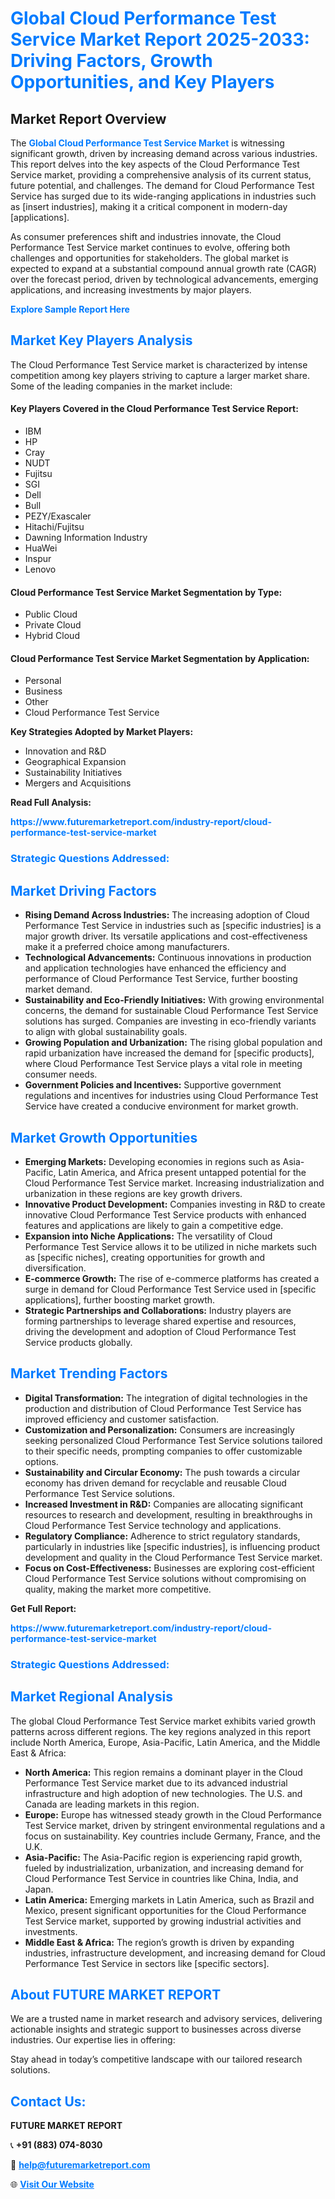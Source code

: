 <h1 style="color: #007BFF;">Global Cloud Performance Test Service Market Report 2025-2033: Driving Factors, Growth Opportunities, and Key Players</h1>

<section id="overview">
<h2>Market Report Overview</h2>
<p>The <a href="https://www.futuremarketreport.com/industry-report/cloud-performance-test-service-market" style="color: #007BFF; text-decoration: none;"><strong>Global Cloud Performance Test Service Market</strong></a> is witnessing significant growth, driven by increasing demand across various industries. This report delves into the key aspects of the Cloud Performance Test Service market, providing a comprehensive analysis of its current status, future potential, and challenges. The demand for Cloud Performance Test Service has surged due to its wide-ranging applications in industries such as [insert industries], making it a critical component in modern-day [applications].</p>
<p>As consumer preferences shift and industries innovate, the Cloud Performance Test Service market continues to evolve, offering both challenges and opportunities for stakeholders. The global market is expected to expand at a substantial compound annual growth rate (CAGR) over the forecast period, driven by technological advancements, emerging applications, and increasing investments by major players.</p>
</section>

<section id="overview">
<p><a href="https://www.futuremarketreport.com/request-sample/reportId=113245" style="color: #007BFF; text-decoration: none;"><strong>Explore Sample Report Here</strong></a></p>
</section>

<section id="key-players">
<h2 style="color: #007BFF;">Market Key Players Analysis</h2>
<p>The Cloud Performance Test Service market is characterized by intense competition among key players striving to capture a larger market share. Some of the leading companies in the market include:</p>
<h4>Key Players Covered in the Cloud Performance Test Service Report:</h4>
<ul><li>IBM</li><li>HP</li><li>Cray</li><li>NUDT</li><li>Fujitsu</li><li>SGI</li><li>Dell</li><li>Bull</li><li>PEZY/Exascaler</li><li>Hitachi/Fujitsu</li><li>Dawning Information Industry</li><li>HuaWei</li><li>Inspur</li><li>Lenovo</li></ul>
<h4>Cloud Performance Test Service Market Segmentation by Type:</h4>
<ul><li>Public Cloud</li><li>Private Cloud</li><li>Hybrid Cloud</li></ul>

<h4>Cloud Performance Test Service Market Segmentation by Application:</h4>
<ul><li>Personal</li><li>Business</li><li>Other</li><li>Cloud Performance Test Service</li></ul>
<p><strong>Key Strategies Adopted by Market Players:</strong></p>
<ul>
<li>Innovation and R&D</li>
<li>Geographical Expansion</li>
<li>Sustainability Initiatives</li>
<li>Mergers and Acquisitions</li>
</ul>
</section>

<section>
<p><strong>Read Full Analysis: </strong></p><a href="https://www.futuremarketreport.com/industry-report/cloud-performance-test-service-market" style="color: #007BFF; text-decoration: none;"><strong>https://www.futuremarketreport.com/industry-report/cloud-performance-test-service-market</strong></a>
<h3 style="color: #007BFF;">Strategic Questions Addressed:</h3>
</section>

<section id="driving-factors">
<h2 style="color: #007BFF;">Market Driving Factors</h2>
<ul>
<li><strong>Rising Demand Across Industries:</strong> The increasing adoption of Cloud Performance Test Service in industries such as [specific industries] is a major growth driver. Its versatile applications and cost-effectiveness make it a preferred choice among manufacturers.</li>
<li><strong>Technological Advancements:</strong> Continuous innovations in production and application technologies have enhanced the efficiency and performance of Cloud Performance Test Service, further boosting market demand.</li>
<li><strong>Sustainability and Eco-Friendly Initiatives:</strong> With growing environmental concerns, the demand for sustainable Cloud Performance Test Service solutions has surged. Companies are investing in eco-friendly variants to align with global sustainability goals.</li>
<li><strong>Growing Population and Urbanization:</strong> The rising global population and rapid urbanization have increased the demand for [specific products], where Cloud Performance Test Service plays a vital role in meeting consumer needs.</li>
<li><strong>Government Policies and Incentives:</strong> Supportive government regulations and incentives for industries using Cloud Performance Test Service have created a conducive environment for market growth.</li>
</ul>
</section>

<section id="growth-opportunities">
<h2 style="color: #007BFF;">Market Growth Opportunities</h2>
<ul>
<li><strong>Emerging Markets:</strong> Developing economies in regions such as Asia-Pacific, Latin America, and Africa present untapped potential for the Cloud Performance Test Service market. Increasing industrialization and urbanization in these regions are key growth drivers.</li>
<li><strong>Innovative Product Development:</strong> Companies investing in R&D to create innovative Cloud Performance Test Service products with enhanced features and applications are likely to gain a competitive edge.</li>
<li><strong>Expansion into Niche Applications:</strong> The versatility of Cloud Performance Test Service allows it to be utilized in niche markets such as [specific niches], creating opportunities for growth and diversification.</li>
<li><strong>E-commerce Growth:</strong> The rise of e-commerce platforms has created a surge in demand for Cloud Performance Test Service used in [specific applications], further boosting market growth.</li>
<li><strong>Strategic Partnerships and Collaborations:</strong> Industry players are forming partnerships to leverage shared expertise and resources, driving the development and adoption of Cloud Performance Test Service products globally.</li>
</ul>
</section>

<section id="trending-factors">
<h2 style="color: #007BFF;">Market Trending Factors</h2>
<ul>
<li><strong>Digital Transformation:</strong> The integration of digital technologies in the production and distribution of Cloud Performance Test Service has improved efficiency and customer satisfaction.</li>
<li><strong>Customization and Personalization:</strong> Consumers are increasingly seeking personalized Cloud Performance Test Service solutions tailored to their specific needs, prompting companies to offer customizable options.</li>
<li><strong>Sustainability and Circular Economy:</strong> The push towards a circular economy has driven demand for recyclable and reusable Cloud Performance Test Service solutions.</li>
<li><strong>Increased Investment in R&D:</strong> Companies are allocating significant resources to research and development, resulting in breakthroughs in Cloud Performance Test Service technology and applications.</li>
<li><strong>Regulatory Compliance:</strong> Adherence to strict regulatory standards, particularly in industries like [specific industries], is influencing product development and quality in the Cloud Performance Test Service market.</li>
<li><strong>Focus on Cost-Effectiveness:</strong> Businesses are exploring cost-efficient Cloud Performance Test Service solutions without compromising on quality, making the market more competitive.</li>
</ul>
</section>

<section>
<p><strong>Get Full Report: </strong></p><a href="https://www.futuremarketreport.com/industry-report/cloud-performance-test-service-market" style="color: #007BFF; text-decoration: none;"><strong>https://www.futuremarketreport.com/industry-report/cloud-performance-test-service-market</strong></a>
<h3 style="color: #007BFF;">Strategic Questions Addressed:</h3>
</section>


<section id="regional-analysis">
<h2 style="color: #007BFF;">Market Regional Analysis</h2>
<p>The global Cloud Performance Test Service market exhibits varied growth patterns across different regions. The key regions analyzed in this report include North America, Europe, Asia-Pacific, Latin America, and the Middle East & Africa:</p>
<ul>
<li><strong>North America:</strong> This region remains a dominant player in the Cloud Performance Test Service market due to its advanced industrial infrastructure and high adoption of new technologies. The U.S. and Canada are leading markets in this region.</li>
<li><strong>Europe:</strong> Europe has witnessed steady growth in the Cloud Performance Test Service market, driven by stringent environmental regulations and a focus on sustainability. Key countries include Germany, France, and the U.K.</li>
<li><strong>Asia-Pacific:</strong> The Asia-Pacific region is experiencing rapid growth, fueled by industrialization, urbanization, and increasing demand for Cloud Performance Test Service in countries like China, India, and Japan.</li>
<li><strong>Latin America:</strong> Emerging markets in Latin America, such as Brazil and Mexico, present significant opportunities for the Cloud Performance Test Service market, supported by growing industrial activities and investments.</li>
<li><strong>Middle East & Africa:</strong> The region’s growth is driven by expanding industries, infrastructure development, and increasing demand for Cloud Performance Test Service in sectors like [specific sectors].</li>
</ul>
</section>

<footer>
<h2 style="color: #007BFF;">About FUTURE MARKET REPORT</h2>
<p>We are a trusted name in market research and advisory services, delivering actionable insights and strategic support to businesses across diverse industries. Our expertise lies in offering:</p>

<p>Stay ahead in today’s competitive landscape with our tailored research solutions.</p>

<h2 style="color: #007BFF;">Contact Us:</h2>
<p><strong>FUTURE MARKET REPORT</strong></p>
<p>📞 <strong>+91 (883) 074-8030</strong></p>
<p>📧 <strong><a href="mailto:help@futuremarketreport.com" style="color: #007BFF;">help@futuremarketreport.com</a></strong></p>
<p>🌐 <strong><a href="https://www.futuremarketreport.com/" style="color: #007BFF;">Visit Our Website</a></strong></p>
</footer>